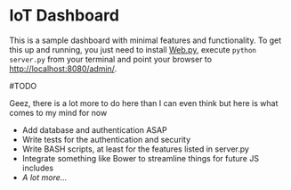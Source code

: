 # IoT Dashboard

This is a sample dashboard with minimal features and functionality. To get this up
and running, you just need to install [Web.py](http://webpy.org), execute `python server.py`
from your terminal and point your browser to [http://localhost:8080/admin/](http://localhost:8080).

#TODO

Geez, there is a lot more to do here than I can even think but here is what comes
to my mind for now
* Add database and authentication ASAP
* Write tests for the authentication and security
* Write BASH scripts, at least for the features listed in server.py
* Integrate something like Bower to streamline things for future JS includes
* *A lot more...*